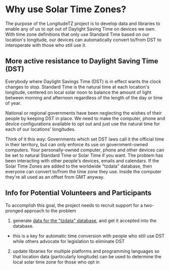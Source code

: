 # Why use Solar Time Zones?

The purpose of the LongitudeTZ project is to develop data and libraries to enable any of us to opt out of Daylight Saving Time on devices we own. With time zone definitions that only use Standard Time based on our location's longitude, our devices can automatically convert to/from DST to interoperate with those who still use it.

## More active resistance to Daylight Saving Time (DST)

Everybody where Daylight Savings Time (DST) is in effect wants the clock changes to stop. Standard Time is the natural time at each location's longitude, centered on local solar noon to balance the amount of light between morning and afternoon regardless of the length of the day or time of year.

National or regional governments have been neglecting the wishes of their people by keeping DST in place. We need to make the computer, phone and device configurations available to opt out and just use the natural time for each of our locations' longitudes.

Think of it this way: Governments which set DST laws call it the official time in their territory, but can only enforce its use on government-owned computers. Your personally-owned computer, phone and other devices can be set to natural Standard Time or Solar Time if you want. The problem has been interacting with other people's devices, emails and calendars. If the Solar Time Zones are added to the worldwide "tzdata" database, then everyone can convert to/from the time zone they use. Inside the computer they're all used as an offset from GMT anyway.

## Info for Potential Volunteers and Participants

To accomplish this goal, the project needs to recruit support for a two-pronged approach to the problem

1. generate [data for the "tzdata" database](longitude-timezones.tzfile), and get it accepted into the database.
  * this is a key for automatic time conversion with people who still use DST while others advocate for legislation to eliminate DST
2. update libraries for multiple platforms and programming languages so that location data (particularly longitude) can be used to determine the local solar time zone for those who opt in


